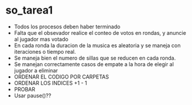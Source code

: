 # so_tarea1

- Todos los procesos deben haber terminado
- Falta que el obsevador realice el conteo de votos en rondas, y anuncie al jugador mas votado 
- En cada ronda la duracion de la musica es aleatoria y se maneja con iteraciones o tiempo real.
- Se maneja bien el numero de sillas que se reducen en cada ronda. 
- Se manejan correctamente casos de empate a la hora de elegir al jugador a eliminar
- ORDENAR EL CODIGO POR CARPETAS
- ORDENAR LOS INDICES +1 - 1
- PROBAR 
- Usar pause()??